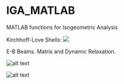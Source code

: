 # IGA_MATLAB
MATLAB functions for Isogeometric Analysis


Kirchhoff-Love Shells: 
![](https://github.com/joelhi/IGA_MATLAB/blob/master/KL%20Shell/Resources/testSurface.gif)


E-B Beams. Matrix and Dynamic Relaxation.

![alt text](https://github.com/joelhi/IGA_MATLAB/blob/master/Beam/Gifs/Elastica1.gif)

![alt text](https://github.com/joelhi/IGA_MATLAB/blob/master/Beam/Gifs/DR_Faster.gif)

